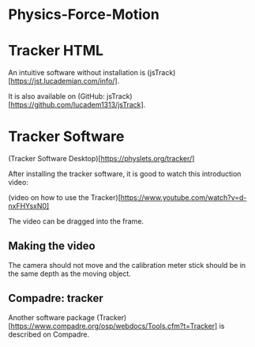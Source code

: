 # Physics-Force-Motion

# Tracker HTML

An intuitive software without installation is (jsTrack)[https://jst.lucademian.com/info/].


It is also available on (GitHub: jsTrack)[https://github.com/lucadem1313/jsTrack].


# Tracker Software

(Tracker Software Desktop)[https://physlets.org/tracker/]

After installing the tracker software, it is good to watch this introduction video:

(video on how to use the Tracker)[https://www.youtube.com/watch?v=d-nxFHYsxN0]

The video can be dragged into the frame.

## Making the video

The camera should not move and the calibration meter stick should be in the same depth as the moving object.


## Compadre: tracker

Another software package (Tracker)[https://www.compadre.org/osp/webdocs/Tools.cfm?t=Tracker] is described on Compadre.

